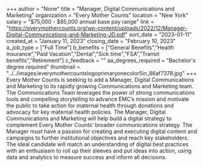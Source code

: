 +++
author = "None"
title = "Manager, Digital Communications and Marketing"
organization = "Every Mother Counts"
location = "New York"
salary = "$75,000 - $85,000 annual base pay range"
link = "https://everymothercounts.org/wp-content/uploads/2022/12/Manager-Digital-Communications-and-Marketing-JD.pdf"
sort_date = "2023-01-11"
created_at = "January 11, 2023"
closing_date = "February 10, 2023"
a_job_type = ["Full Time"]
b_benefits = ["General Benefits","Health Insurance","Paid Vacation","Dental","Sick time","FSA","Transit benefits","Retirement"]
c_feedback = ""
aa_degrees_required = "Bachelor's degree required"
thumbnail = "../../images/everymothercountslogoprimaryonecolor5in_86af7378.jpg"
+++
Every Mother Counts is seeking to add a Manager, Digital Communications and Marketing to its rapidly growing Communications and Marketing team. The Communications Team leverages the power of strong communications tools and compelling storytelling to advance EMC’s mission and motivate the public to take action for maternal health through donations and advocacy for key maternal health policies. The Manager, Digital Communications and Marketing will help build a digital strategy to complement Every Mother Counts’ broader communications strategy. The Manager must have a passion for creating and executing digital content and campaigns to further institutional objectives and reach key stakeholders. The ideal candidate will match an understanding of digital best practices with an enthusiasm to roll up their sleeves and put ideas into action, using data and analytics to measure success and inform all decisions.